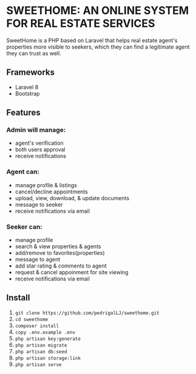 # SWEETHOME: AN ONLINE SYSTEM FOR REAL ESTATE SERVICES

SweetHome is a PHP based on Laravel that helps real estate agent's properties more visible to seekers, which they can find a legitimate agent they can trust as well.

## Frameworks
 - Laravel 8
 - Bootstrap
## Features
### Admin will manage:
 - agent's verification
 - both users approval
 - receive notifications
### Agent can:
 - manage profile & listings
 - cancel/decline appointments
 - upload, view, download, & update documents
 - message to seeker
 - receive notifications via email
### Seeker can:
 - manage profile
 - search & view properties & agents
 - add/remove to favorites(properties)
 - message to agent
 - add star rating & comments to agent
 - request & cancel appoinment for site viewing
 - receive notifications via email
## Install
 1. `git clone https://github.com/pedrigalLJ/sweethome.git`
 2. `cd sweethome`
 3. `composer install`
 4. `copy .env.example .env`
 5. `php artisan key:generate`
 6. `php artisan migrate`
 7. `php artisan db:seed`
 8. `php artisan storage:link`
 9. `php artisan serve`

